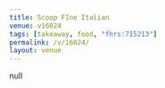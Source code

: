 ```yaml
---
title: Scoop FIne Italian
venue: v16024
tags: [takeaway, food, "fhrs:715213"]
permalink: /v/16024/
layout: venue
---
```

null
